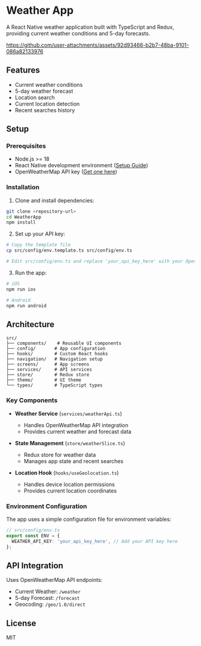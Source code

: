 # Weather App

A React Native weather application built with TypeScript and Redux, providing current weather conditions and 5-day forecasts.


https://github.com/user-attachments/assets/92d93466-b2b7-48ba-9101-086a82133976


## Features

- Current weather conditions
- 5-day weather forecast
- Location search
- Current location detection
- Recent searches history

## Setup

### Prerequisites

- Node.js >= 18
- React Native development environment ([Setup Guide](https://reactnative.dev/docs/environment-setup))
- OpenWeatherMap API key ([Get one here](https://openweathermap.org/api))

### Installation

1. Clone and install dependencies:

```bash
git clone <repository-url>
cd WeatherApp
npm install
```

2. Set up your API key:

```bash
# Copy the template file
cp src/config/env.template.ts src/config/env.ts

# Edit src/config/env.ts and replace 'your_api_key_here' with your OpenWeatherMap API key
```

3. Run the app:

```bash
# iOS
npm run ios

# Android
npm run android
```

## Architecture

```
src/
├── components/    # Reusable UI components
├── config/       # App configuration
├── hooks/        # Custom React hooks
├── navigation/   # Navigation setup
├── screens/      # App screens
├── services/     # API services
├── store/        # Redux store
├── theme/        # UI theme
└── types/        # TypeScript types
```

### Key Components

- **Weather Service** (`services/weatherApi.ts`)

  - Handles OpenWeatherMap API integration
  - Provides current weather and forecast data

- **State Management** (`store/weatherSlice.ts`)

  - Redux store for weather data
  - Manages app state and recent searches

- **Location Hook** (`hooks/useGeolocation.ts`)
  - Handles device location permissions
  - Provides current location coordinates

### Environment Configuration

The app uses a simple configuration file for environment variables:

```typescript
// src/config/env.ts
export const ENV = {
  WEATHER_API_KEY: 'your_api_key_here', // Add your API key here
};
```

## API Integration

Uses OpenWeatherMap API endpoints:

- Current Weather: `/weather`
- 5-day Forecast: `/forecast`
- Geocoding: `/geo/1.0/direct`

## License

MIT
